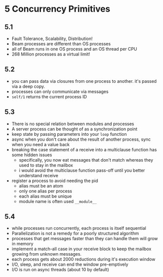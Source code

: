 # 5 Concurrency Primitives

## 5.1

* Fault Tolerance, Scalability, Distribution!
* Beam processes are different than OS processes
* all of Beam runs in one OS process and an OS thread per CPU
* 268 Million processes as a virtual limit!

## 5.2

* you can pass data via closures from one process to another. it's passed via a deep copy.
* processes can only communicate via messages
* `self/1` returns the current process ID

## 5.3

* There is no special relation between modules and processes
* A server process can be thought of as a synchronization point
* keep state by passing parameters into your `loop` function
* async when you don't care about the result of another process, sync when you need a value back
* breaking the case statement of a receive into a multiclause function has some hidden issues
  * specifically, you now eat messages that don't match whereas they used to stay in the mailbox
  * i would avoid the multiclause function pass-off until you better understand receive
* register a process to avoid needing the pid
  * alias must be an atom
  * only one alias per process
  * each alias must be unique
  * module name is often used `__module__`

## 5.4

* while processes run concurrently, each process is itself sequential
* Parallelization is not a remedy for a poorly structured algorithm
* processes that get messages faster than they can handle them will grow in memory
* implement a match-all case in your receive block to keep the mailbox growing from unknown messages.
* each process gets about 2000 reductions during it's execution window
* I/O, sleep, and receive can end the window pre-emptively
* I/O is run on async threads (about 10 by default)
